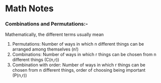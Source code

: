 # Math Notes


### Combinations and Permutations:-
Mathematically, the different terms usually mean
1. Permutations: Number of ways in which n different things can be arranged among themselves (n!)
2. Combinations: Number of ways in which r things can be chosen from n different things (C(n,r))
3. Combination with order: Number of ways in which r things can be chosen from n different things, order of choosing being important (P(n,r))

